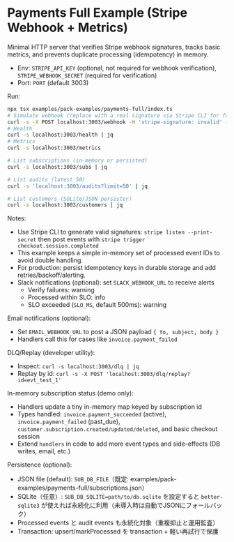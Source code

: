 # Payments Full Example (Stripe Webhook + Metrics)

Minimal HTTP server that verifies Stripe webhook signatures, tracks basic metrics, and prevents duplicate processing (idempotency) in memory.

- Env: `STRIPE_API_KEY` (optional, not required for webhook verification), `STRIPE_WEBHOOK_SECRET` (required for verification)
- Port: `PORT` (default 3003)

Run:
```bash
npx tsx examples/pack-examples/payments-full/index.ts
# Simulate webhook (replace with a real signature via Stripe CLI for full verify)
curl -s -X POST localhost:3003/webhook -H 'stripe-signature: invalid' -d '{"type":"checkout.session.completed","id":"evt_test_1"}'
# Health
curl -s localhost:3003/health | jq
# Metrics
curl -s localhost:3003/metrics

# List subscriptions (in-memory or persisted)
curl -s localhost:3003/subs | jq

# List audits (latest 50)
curl -s 'localhost:3003/audits?limit=50' | jq

# List customers (SQLite/JSON persister)
curl -s localhost:3003/customers | jq
```

Notes:
- Use Stripe CLI to generate valid signatures: `stripe listen --print-secret` then post events with `stripe trigger checkout.session.completed`
- This example keeps a simple in-memory set of processed event IDs to avoid double handling.
- For production: persist idempotency keys in durable storage and add retries/backoff/alerting.
- Slack notifications (optional): set `SLACK_WEBHOOK_URL` to receive alerts
  - Verify failures: warning
  - Processed within SLO: info
  - SLO exceeded (`SLO_MS`, default 500ms): warning

Email notifications (optional):
- Set `EMAIL_WEBHOOK_URL` to post a JSON payload `{ to, subject, body }`
- Handlers call this for cases like `invoice.payment_failed`

DLQ/Replay (developer utility):
- Inspect: `curl -s localhost:3003/dlq | jq`
- Replay by id: `curl -s -X POST 'localhost:3003/dlq/replay?id=evt_test_1'`

In-memory subscription status (demo only):
- Handlers update a tiny in-memory map keyed by subscription id
- Types handled: `invoice.payment_succeeded` (active), `invoice.payment_failed` (past_due), `customer.subscription.created/updated/deleted`, and basic checkout session
- Extend `handlers` in code to add more event types and side-effects (DB writes, email, etc.)

Persistence (optional):
- JSON file (default): `SUB_DB_FILE`（既定: examples/pack-examples/payments-full/subscriptions.json）
- SQLite（任意）: `SUB_DB_SQLITE=path/to/db.sqlite` を設定すると `better-sqlite3` が使えれば永続化に利用（未導入時は自動でJSONにフォールバック）
- Processed events と audit events も永続化対象（重複抑止と運用監査）
 - Transaction: upsert/markProcessed を transaction + 軽い再試行で保護
